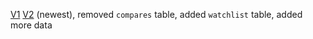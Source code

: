 [V1](https://drive.google.com/file/d/161D6UzYp1SKFcqvaItbsb0S3uoXaj1k8/view?usp=drive_link)
[V2](https://drive.google.com/file/d/1xPfrsD57Wl_vPkWSZo7UNa11byej0Tcj/view?usp=drive_link) (newest), removed `compares` table, added `watchlist` table, added more data